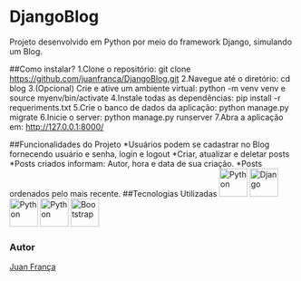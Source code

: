 # DjangoBlog 
Projeto desenvolvido em Python por meio do framework Django, simulando um Blog.

##Como instalar?
1.Clone o repositório: git clone https://github.com/juanfranca/DjangoBlog.git
2.Navegue até o diretório: cd blog
3.(Opcional) Crie e ative um ambiente virtual: python -m venv venv e source myenv/bin/activate
4.Instale todas as dependências: pip install -r requeriments.txt
5.Crie o banco de dados da aplicação: python manage.py migrate
6.Inicie o server: python manage.py runserver
7.Abra a aplicação em: http://127.0.0.1:8000/




##Funcionalidades do Projeto
*Usuários podem se cadastrar no Blog fornecendo usuário e senha, login e logout
*Criar, atualizar e deletar posts
*Posts criados informam: Autor, hora e data de sua criação.
*Posts ordenados pelo mais recente.
##Tecnologias Utilizadas
<img src="https://img.icons8.com/?size=512&id=13441&format=png" alt="Python" width="50" height="50">
<img src="https://img.icons8.com/?size=512&id=baihjTL3IBX9&format=png" alt="Django" width="50" height="50">
<img src="https://img.icons8.com/?size=512&id=20909&format=png" alt="Python" width="50" height="50">
<img src="https://img.icons8.com/?size=512&id=21278&format=png" alt="Python" width="50" height="50">
<img src="https://icons8.com.br/icon/84710/bootstrap" alt="Bootstrap" width="50" height="50">

### Autor
[Juan França](https://www.linkedin.com/in/juan-fran%C3%A7a-9953511a4/)
